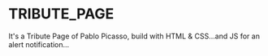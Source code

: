 # TRIBUTE_PAGE
It's  a Tribute Page of Pablo Picasso, build with HTML &amp; CSS...and JS for an alert notification...
